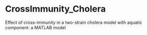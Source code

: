 # CrossImmunity_Cholera
Effect of cross-immunity in a two-strain cholera model with aquatic component: a MATLAB model

